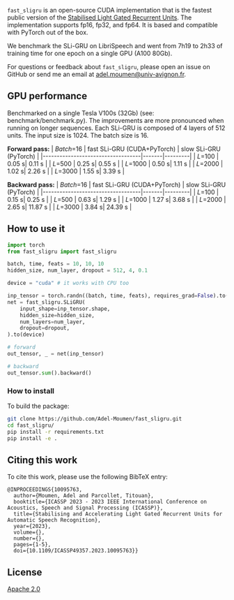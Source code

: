 `fast_sligru` is an open-source CUDA implementation that is the fastest public version of the [Stabilised Light Gated Recurrent Units](https://arxiv.org/abs/2302.10144). The implementation supports fp16, fp32, and fp64. It is based and compatible with PyTorch out of the box.

We benchmark the SLi-GRU on LibriSpeech and went from 7h19 to 2h33 of training time for one epoch on a single GPU (A100 80Gb).

For questions or feedback about `fast_sligru`, please open an issue on GitHub or send me an email at [adel.moumen@univ-avignon.fr](mailto:adel.moumen@univ-avignon.fr).

## GPU performance
Benchmarked on a single Tesla V100s (32Gb) (see: benchmark/benchmark.py). The improvements are more pronounced when 
running on longer sequences. Each SLi-GRU is composed of 4 layers of 512 units. The input size is 1024. The batch size is 16.

**Forward pass:**
| *Batch*=16                 | fast SLi-GRU (CUDA+PyTorch) | slow SLi-GRU (PyTorch) |
|-----------------------------------|-------|---------|
| *L*=100                           | 0.05 s| 0.11 s   |
| *L*=500                           | 0.25 s| 0.55 s   |
| *L*=1000                          | 0.50 s| 1.11 s   |
| *L*=2000                          | 1.02 s| 2.26 s   |
| *L*=3000                          | 1.55 s| 3.39 s   |


**Backward pass:**
| *Batch*=16                 | fast SLi-GRU (CUDA+PyTorch) | slow SLi-GRU (PyTorch) |
|-----------------------------------|-------|---------|
| *L*=100                           | 0.15 s| 0.25 s   |
| *L*=500                           | 0.63 s| 1.29 s   |
| *L*=1000                          | 1.27 s| 3.68 s   |
| *L*=2000                          | 2.65 s| 11.87 s   |
| *L*=3000                          | 3.84 s| 24.39 s   |

## How to use it 
```python
import torch
from fast_sligru import fast_sligru

batch, time, feats = 10, 10, 10
hidden_size, num_layer, dropout = 512, 4, 0.1

device = "cuda" # it works with CPU too

inp_tensor = torch.randn((batch, time, feats), requires_grad=False).to(device)
net = fast_sligru.SLiGRU( 
    input_shape=inp_tensor.shape,
    hidden_size=hidden_size,
    num_layers=num_layer,
    dropout=dropout,
).to(device)

# forward
out_tensor, _ = net(inp_tensor)

# backward
out_tensor.sum().backward()
```

### How to install 
To build the package:
```bash
git clone https://github.com/Adel-Moumen/fast_sligru.git
cd fast_sligru/
pip install -r requirements.txt
pip install -e .
```

## Citing this work
To cite this work, please use the following BibTeX entry:
```
@INPROCEEDINGS{10095763,
  author={Moumen, Adel and Parcollet, Titouan},
  booktitle={ICASSP 2023 - 2023 IEEE International Conference on Acoustics, Speech and Signal Processing (ICASSP)}, 
  title={Stabilising and Accelerating Light Gated Recurrent Units for Automatic Speech Recognition}, 
  year={2023},
  volume={},
  number={},
  pages={1-5},
  doi={10.1109/ICASSP49357.2023.10095763}}
```

## License
[Apache 2.0](LICENSE)

